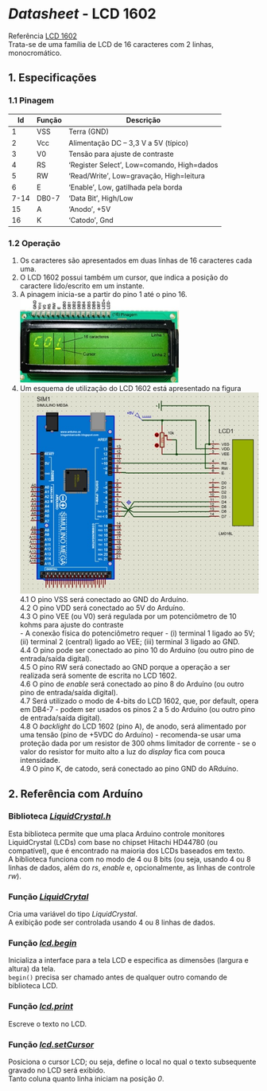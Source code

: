 # *Datasheet* - LCD 1602
Referência [LCD 1602](https://www.openhacks.com/uploadsproductos/eone-1602a1.pdf)  
Trata-se de uma família de LCD de 16 caracteres com 2 linhas, monocromático.  

## 1. Especificações

### 1.1 Pinagem

| Id | Função	| Descrição |
| - | - | - |
| 1 |	VSS |	Terra (GND) |
| 2 |	Vcc |	Alimentação DC – 3,3 V a 5V (típico) |
| 3 |	V0 |	Tensão para ajuste de contraste |
| 4 |	RS |	‘Register Select’, Low=comando, High=dados |
| 5	| RW | ‘Read/Write’, Low=gravação, High=leitura |
| 6	| E |	‘Enable’, Low, gatilhada pela borda |
| 7-14 | DB0-7 | ‘Data Bit’, High/Low |
| 15 | A | ‘Anodo’, +5V |
| 16 | K |	‘Catodo’, Gnd |

### 1.2 Operação
1. Os caracteres são apresentados em duas linhas de 16 caracteres cada uma. 
2. O LCD 1602 possui também um cursor, que indica a posição do caractere lido/escrito em um instante. 
3. A pinagem inicia-se a partir do pino 1 até o pino 16.  
![LCD 1602](/arduino/arduino_images/lcd1602.jpg)  
4. Um esquema de utilização do LCD 1602 está apresentado na figura  
![Circuito Arduino-LCD 1602](/arduino/arduino_images/arduinolcd1602.jpg)  
  4.1 O pino VSS será conectado ao GND do Arduíno.  
  4.2 O pino VDD será conectado ao 5V do Arduíno.  
  4.3 O pino VEE (ou V0) será regulada por um potenciômetro de 10 kohms para ajuste do contraste  
        - A conexão física do potenciômetro requer - (i) terminal 1 ligado ao 5V; (ii) terminal 2 (central) ligado ao VEE; (iii) terminal 3 ligado ao GND.  
  4.4 O pino pode ser conectado ao pino 10 do Arduíno (ou outro pino de entrada/saída digital).  
  4.5 O pino RW será conectado ao GND porque a operação a ser realizada será somente de escrita no LCD 1602.  
  4.6 O pino de *enable* será conectado ao pino 8 do Arduíno (ou outro pino de entrada/saída digital).  
  4.7 Será utilizado o modo de 4-bits do LCD 1602, que, por default, opera em DB4-7 - podem ser usados os pinos 2 a 5 do Arduíno (ou outro pino de entrada/saída digital).  
  4.8 O *backlight* do LCD 1602 (pino A), de anodo, será alimentado por uma tensão (pino de +5VDC do Arduíno) - recomenda-se usar uma proteção dada por um resistor de 300 ohms limitador de corrente - se o valor do resistor for muito alto a luz do *display* fica com pouca intensidade.  
  4.9 O pino K, de catodo, será conectado ao pino GND do ARduíno. 

## 2. Referência com Arduíno
### Biblioteca [*LiquidCrystal.h*](https://www.arduino.cc/reference/en/libraries/liquidcrystal/?_gl=1*1ho1w4v*_ga*MTA5OTg3MjYxMy4xNjU4MzM3NTM2*_ga_NEXN8H46L5*MTY3NzE2NTk1MS4xNy4wLjE2NzcxNjU5NTEuMC4wLjA.)
Esta biblioteca permite que uma placa Arduino controle monitores LiquidCrystal (LCDs) com base no chipset Hitachi HD44780 (ou compatível), que é encontrado na maioria dos LCDs baseados em texto.  
A biblioteca funciona com no modo de 4 ou 8 bits (ou seja, usando 4 ou 8 linhas de dados, além do *rs*, *enable* e, opcionalmente, as linhas de controle *rw*).

### Função [*LiquidCrytal*](https://www.arduino.cc/reference/en/libraries/liquidcrystal/liquidcrystal/)
Cria uma variável do tipo *LiquidCrystal*.  
A exibição pode ser controlada usando 4 ou 8 linhas de dados.  

### Função [*lcd.begin*](https://www.arduino.cc/reference/en/libraries/liquidcrystal/begin/)
Inicializa a interface para a tela LCD e especifica as dimensões (largura e altura) da tela.  
`begin()` precisa ser chamado antes de qualquer outro comando de biblioteca LCD.  

### Função [*lcd.print*](https://www.arduino.cc/reference/en/libraries/liquidcrystal/print/)
Escreve o texto no LCD.  

### Função [*lcd.setCursor*](https://www.arduino.cc/reference/en/libraries/liquidcrystal/setcursor/)
Posiciona o cursor LCD; ou seja, define o local no qual o texto subsequente gravado no LCD será exibido.  
Tanto coluna quanto linha iniciam na posição *0*.


